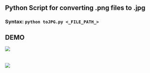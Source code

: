 ## Python Script for converting .png files to .jpg 
### Syntax: `python toJPG.py <_FILE_PATH_>`
## DEMO
![](Capture.PNG)

<h1></h1>

![](Capture2.PNG)
